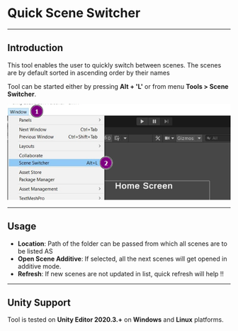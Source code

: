 # Quick Scene Switcher
****
## Introduction
This tool enables the user to quickly switch between scenes. The scenes are by default sorted in ascending order by their names

Tool can be started either by pressing __Alt + 'L'__ or from menu __Tools > Scene Switcher__.

![usage](images/usage.png)

****
## Usage

* __Location__: Path of the folder can be passed from which all scenes are to be listed AS
* __Open Scene Additive__: If selected, all the next scenes will get opened in additive mode.
* __Refresh__: If new scenes are not updated in list, quick refresh will help !!
****
## Unity Support
Tool is tested on **Unity Editor 2020.3.+** on **Windows** and **Linux** platforms.